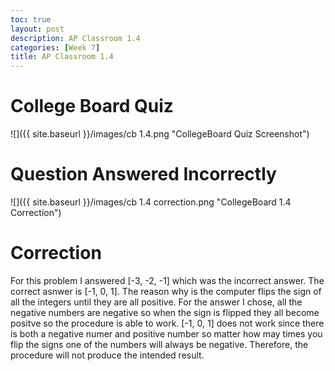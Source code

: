 ```yaml
---
toc: true
layout: post
description: AP Classroom 1.4
categories: [Week 7]
title: AP Classroom 1.4
---
```

# College Board Quiz 

![]({{ site.baseurl }}/images/cb 1.4.png "CollegeBoard Quiz Screenshot")

# Question Answered Incorrectly

![]({{ site.baseurl }}/images/cb 1.4 correction.png "CollegeBoard 1.4 Correction")

# Correction

For this problem I answered [-3, -2, -1] which was the incorrect answer. The correct asnwer is [-1, 0, 1]. The reason why is the computer flips the sign of all the integers until they are all positive. For the answer I chose, all the negative numbers are negative so when the sign is flipped they all become positve so the procedure is able to work. [-1, 0, 1] does not work since there is both a negative numer and positive number so matter how may times you flip the signs one of the numbers will always be negative. Therefore, the procedure will not produce the intended result.